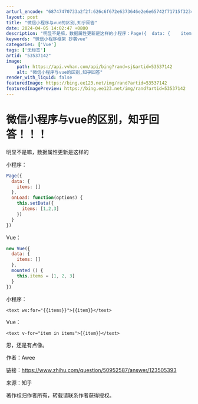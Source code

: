 ```yaml
---
arturl_encode: "68747470733a2f2f:626c6f672e6373646e2e6e65742f71715f3234313232353933:2f61727469636c652f64657461696c732f3533353337313432"
layout: post
title: "微信小程序与vue的区别,知乎回答"
date: 2024-04-05 14:02:47 +0800
description: "明显不是嘛，数据属性更新是这样的小程序：Page({  data: {    items: []  "
keywords: "微信小程序框架 抄袭vue"
categories: ['Vue']
tags: ['无标签']
artid: "53537142"
image:
    path: https://api.vvhan.com/api/bing?rand=sj&artid=53537142
    alt: "微信小程序与vue的区别,知乎回答"
render_with_liquid: false
featuredImage: https://bing.ee123.net/img/rand?artid=53537142
featuredImagePreview: https://bing.ee123.net/img/rand?artid=53537142
---
```


# 微信小程序与vue的区别，知乎回答！！！

明显不是嘛，数据属性更新是这样的
  
小程序：
  

```js
Page({
  data: {
    items: []
  },
  onLoad: function(options) {
    this.setData({
      items: [1,2,3]    
    })
  }
})

```

  
Vue：
  

```js
new Vue({
  data: {
    items: []
  },
  mounted () {
    this.items = [1, 2, 3]
  }
})

```

  
小程序：
  

```text
<text wx:for="{{items}}">{{item}}</text>

```

  
Vue：
  

```text
<text v-for="item in items">{{item}}</text>

```

  
恩，还是有点像。

  
  
作者：Awee
  
链接：https://www.zhihu.com/question/50952587/answer/123505393
  
来源：知乎
  
著作权归作者所有，转载请联系作者获得授权。